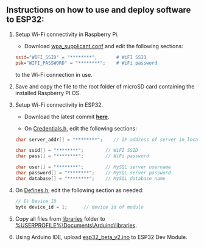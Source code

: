 ## Instructions on how to use and deploy software to ESP32:

1. Setup Wi-Fi connectivity in Raspberry Pi.

   - Download [wpa_supplicant.conf](https://github.com/johannesunana/IoT-Aircon-Alarm-System/blob/main/wpa_supplicant.conf) and edit the following sections:
   ```ini
   ssid="WIFI_SSID" = "********";		# WiFI SSID
   psk="WIFI_PASSWORD" = "********";	# WiFi password
   ```
   to the Wi-Fi connection in use.
   
2. Save and copy the file to the root folder of microSD card containing the installed Raspberry PI OS.

3. Setup Wi-Fi connectivity in ESP32.

   - Download the latest commit **[here](https://github.com/johannesunana/IoT-Aircon-Alarm-System/archive/master.zip)**.

   - On <u>Credentials.h</u>, edit the following sections:

    ```c
    char server_addr[] = "********";	// IP address of server in local network
    ```
   ```c
   char ssid[] = "********";		// WiFI SSID
   char pass[] = "********";		// WiFi password
   
   char user[] = "********";		// MySQL server username
   char password[] = "********";	// MySQL server password
   char database[] = "********";	// MySQL database name
   ```

4. On <u>Defines.h</u>, edit the following section as needed:

   ```c
   // E) Device ID
   byte device_id = 1;		// device id of module
   ```

5. Copy all files from <u>libraries</u> folder to <u>%USERPROFILE%\Documents\Arduino\libraries</u>.

6. Using Arduino IDE, upload <u>esp32_beta_v2.ino</u> to ESP32 Dev Module.
